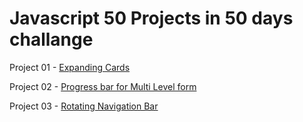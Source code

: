 # Javascript 50 Projects in 50 days challange 

Project 01 - [Expanding Cards](https://atom1k-ex.github.io/50Projects-Javascript/expanding-cards/)

Project 02 - [Progress bar for Multi Level form ](https://atom1k-ex.github.io/50Projects-Javascript/multilevel_form/)

Project 03 - [Rotating Navigation Bar ](https://atom1k-ex.github.io/50Projects-Javascript/rotatenav/)
